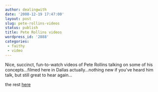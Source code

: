 ```yaml
---
author: dealingwith
date: '2008-12-19 17:47:00'
layout: post
slug: pete-rollins-videos
status: publish
title: Pete Rollins videos
wordpress_id: '2888'
categories:
 - faithy
 - video
---
```


Nice, succinct, fun-to-watch videos of Pete Rollins talking on some of his
concepts...filmed here in Dallas actually...nothing new if you've heard him
talk, but still great to hear again...

the rest [here][1]

   [1]: http://www.youtube.com/profile?user=WanderingStar13&view=videos

